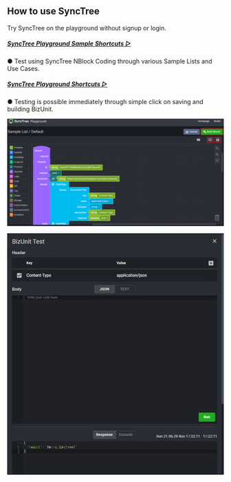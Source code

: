 ## How to use SyncTree

Try SyncTree on the playground without signup or login.

##### [SyncTree Playground Sample Shortcuts ▷](https://playground.synctreestudio.com/#/)

● Test using SyncTree NBlock Coding through various Sample Lists and Use Cases.

##### [SyncTree Playground Shortcuts ▷](https://playground.synctreestudio.com/#/workFlow)

● Testing is possible immediately through simple click on saving and building BizUnit.

![](../assets/image%20%2821%29.png)

![](../assets/image%20%2827%29.png)
